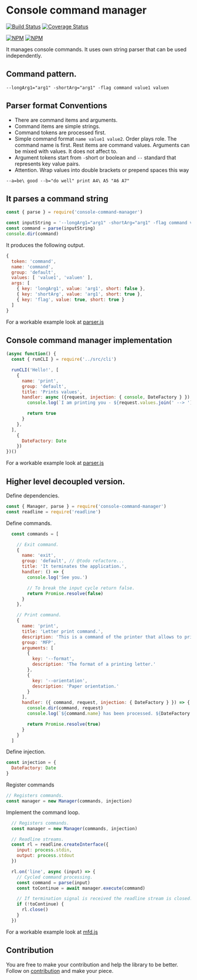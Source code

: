 # Console command manager
[![Build Status](https://travis-ci.org/vlikin/console.svg?branch=master)](https://travis-ci.org/vlikin/console)
[![Coverage Status](https://coveralls.io/repos/github/vlikin/console/badge.svg?branch=master)](https://coveralls.io/github/vlikin/console?branch=master)

[![NPM](https://nodei.co/npm/console.png?downloads=true&downloadRank=true)](https://nodei.co/npm/console/)
[![NPM](https://nodei.co/npm-dl/console.png?months=9&height=3)](https://nodei.co/npm/console/)

It manages console commands. It uses own string parser that can be used independently.
## Command pattern.
```
--longArg1="arg1" -shortArg="arg1" -flag command value1 valuen
```
## Parser format Conventions
* There are command items and arguments.
* Command items are simple strings.
* Command tokens are processed first.
* Simple command format ```name value1 value2```. Order plays role. The command name is first. Rest items are command
values. Arguments can be mixed with values. It does not affect to. 
* Argument tokens start from ```-```short or boolean and ```--``` standard that represents key value pairs.
* Attention. Wrap values into double brackets or prepend spaces this way
```
--a=be\ good --b="do well" print A4\ A5 "A6 A7"
```

## It parses a command string
```javascript
const { parse } = require('console-command-manager')

const inputString = '--longArg1="arg1" -shortArg="arg1" -flag command value1 valuen'
const command = parse(inputString)
console.dir(command)
```
It produces the following output.
```javascript
{
  token: 'command',
  name: 'command',
  group: 'default',
  values: [ 'value1', 'valuen' ],
  args: [
    { key: 'longArg1', value: 'arg1', short: false },
    { key: 'shortArg', value: 'arg1', short: true },
    { key: 'flag', value: true, short: true }
  ]
}
```
For a workable example look at [parser.js](./example/parser.js)

## Console command manager implementation
```javascript
(async function() {
  const { runCLI } = require('../src/cli')

  runCLI('Hello!', [
    {
      name: 'print',
      group: 'default',
      title: 'Prints values',
      handler: async ({request, injection: { console, DateFactory } }) => {
        console.log(`I am printing you - ${request.values.join(' --> ')} -  now at ${new DateFactory()}`)

        return true
      }
    },
  ],
    {
      DateFactory: Date
    })
})()
```
For a workable example look at [parser.js](./example/boiler-plate.js)

## Higher level decoupled version.
Define dependencies.
```javascript
const { Manager, parse } = require('console-command-manager')
const readline = require('readline')
```
Define commands.
```javascript
  const commands = [

    // Exit command.
    {
      name: 'exit',
      group: 'default', // @todo refactore...
      title: 'It terminates the application.',
      handler: () => {
        console.log('See you.')

        // To break the input cycle return false.
        return Promise.resolve(false)
      }
    },

    // Print command.
    {
      name: 'print',
      title: 'Letter print command.',
      description: 'This is a command of the printer that allows to print something on a sheet.',
      group: 'MFP',
      arguments: [
        {
          key: '--format',
          description: 'The format of a printing letter.'
        },
        {
          key: '--orientation',
          description: 'Paper orientation.'
        }
      ],
      handler: ({ command, request, injection: { DateFactory } }) => {
        console.dir(command, request)
        console.log(`${command.name} has been processed. ${DateFactory.now()}`)

        return Promise.resolve(true)
      }
    }
  ]
```
Define injection.
```javascript
const injection = {
  DateFactory: Date
}
```

Register commands
```javascript
// Registers commands.
const manager = new Manager(commands, injection)
```


Implement the command loop.
```javascript
  // Registers commands.
  const manager = new Manager(commands, injection)

  // Readline streams.
  const rl = readline.createInterface({
    input: process.stdin,
    output: process.stdout
  })

  rl.on('line', async (input) => {
    // Cycled command processing.
    const command = parse(input)
    const toContinue = await manager.execute(command)

    // If termination signal is received the readline stream is closed. The application is closed.
    if (!toContinue) {
      rl.close()
    }
  })
```
For a workable example look at [mfd.js](./example/mfd.js)

## Contribution
You are free to make your contribution and help the library to be better. Follow on [contribution](./CONTRIBUTION.md)
and make your piece. 
